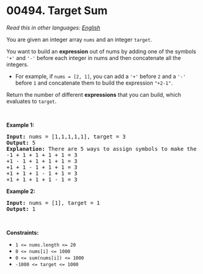 # 00494. Target Sum

  _Read this in other languages:_
    [_English_](README.md)

<p>You are given an integer array <code>nums</code> and an integer <code>target</code>.</p>

<p>You want to build an <strong>expression</strong> out of nums by adding one of the symbols <code>&#39;+&#39;</code> and <code>&#39;-&#39;</code> before each integer in nums and then concatenate all the integers.</p>

<ul>
	<li>For example, if <code>nums = [2, 1]</code>, you can add a <code>&#39;+&#39;</code> before <code>2</code> and a <code>&#39;-&#39;</code> before <code>1</code> and concatenate them to build the expression <code>&quot;+2-1&quot;</code>.</li>
</ul>

<p>Return the number of different <strong>expressions</strong> that you can build, which evaluates to <code>target</code>.</p>

<p>&nbsp;</p>
<p><strong>Example 1:</strong></p>

<pre>
<strong>Input:</strong> nums = [1,1,1,1,1], target = 3
<strong>Output:</strong> 5
<strong>Explanation:</strong> There are 5 ways to assign symbols to make the sum of nums be target 3.
-1 + 1 + 1 + 1 + 1 = 3
+1 - 1 + 1 + 1 + 1 = 3
+1 + 1 - 1 + 1 + 1 = 3
+1 + 1 + 1 - 1 + 1 = 3
+1 + 1 + 1 + 1 - 1 = 3
</pre>

<p><strong>Example 2:</strong></p>

<pre>
<strong>Input:</strong> nums = [1], target = 1
<strong>Output:</strong> 1
</pre>

<p>&nbsp;</p>
<p><strong>Constraints:</strong></p>

<ul>
	<li><code>1 &lt;= nums.length &lt;= 20</code></li>
	<li><code>0 &lt;= nums[i] &lt;= 1000</code></li>
	<li><code>0 &lt;= sum(nums[i]) &lt;= 1000</code></li>
	<li><code>-1000 &lt;= target &lt;= 1000</code></li>
</ul>
